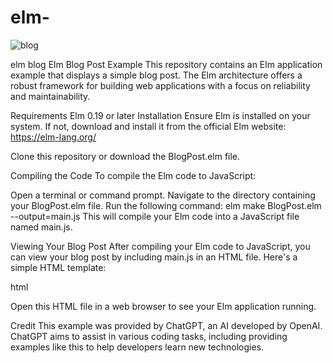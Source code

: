 # elm-


![blog](https://github.com/CowOpening/elm-/assets/128197007/b932dda3-dac5-45bb-9333-6cca03c460eb)

elm blog 
Elm Blog Post Example
This repository contains an Elm application example that displays a simple blog post. The Elm architecture offers a robust framework for building web applications with a focus on reliability and maintainability.

Requirements
Elm 0.19 or later
Installation
Ensure Elm is installed on your system. If not, download and install it from the official Elm website: https://elm-lang.org/

Clone this repository or download the BlogPost.elm file.

Compiling the Code
To compile the Elm code to JavaScript:

Open a terminal or command prompt.
Navigate to the directory containing your BlogPost.elm file.
Run the following command: elm make BlogPost.elm --output=main.js
This will compile your Elm code into a JavaScript file named main.js.

Viewing Your Blog Post
After compiling your Elm code to JavaScript, you can view your blog post by including main.js in an HTML file. Here's a simple HTML template:

html

<!DOCTYPE html>
<html>
<head>
    <meta charset="UTF-8">
    <title>Your Blog Post</title>
</head>
<body>
    <div id="elm"></div>
    <script src="main.js"></script>
    <script>
        var app = Elm.BlogPost.init({
            node: document.getElementById('elm')
        });
    </script>
</body>
</html>


Open this HTML file in a web browser to see your Elm application running.

Credit
This example was provided by ChatGPT, an AI developed by OpenAI. ChatGPT aims to assist in various coding tasks, including providing examples like this to help developers learn new technologies.
